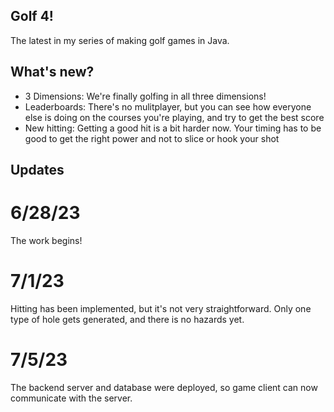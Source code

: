 ## Golf 4!
The latest in my series of making golf games in Java. 

## What's new?
 - 3 Dimensions: We're finally golfing in all three dimensions!
 - Leaderboards: There's no mulitplayer, but you can see how everyone else is doing on the courses you're playing, and try to get the best score
 - New hitting: Getting a good hit is a bit harder now. Your timing has to be good to get the right power and not to slice or hook your shot

## Updates
# 6/28/23
The work begins! 
# 7/1/23
Hitting has been implemented, but it's not very straightforward. Only one type of hole gets generated, and there is no hazards yet.
# 7/5/23
The backend server and database were deployed, so game client can now communicate with the server.

